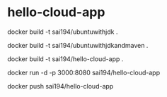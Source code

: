 # hello-cloud-app
docker build -t sai194/ubuntuwithjdk . 

docker build -t sai194/ubuntuwithjdkandmaven .

docker build -t sai194/hello-cloud-app .

docker run -d -p 3000:8080 sai194/hello-cloud-app

docker push sai194/hello-cloud-app
